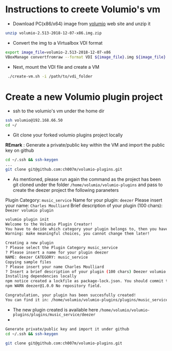 # Instructions to creete Volumio's vm

- Download PC(x86/x64) image from [volumio](http://updates.volumio.org/x86/volumio/2.513/volumio-2.513-2018-12-07-x86.img.zip) web site and unzip it
```bash
unzip volumio-2.513-2018-12-07-x86.img.zip
```
- Convert the img to a Virtualbox VDI format
```bash
export image_file=volumio-2.513-2018-12-07-x86
VBoxManage convertfromraw --format VDI ${image_file}.img ${image_file}.vdi
```
- Next, mount the VDI file and create a VM
```bash
 ./create-vm.sh -i /path/to/vdi_folder
```

# Create a new Volumio plugin project

- ssh to the volumio's vm under the home dir
```bash
ssh volumio@192.168.66.50
cd ~/
```
- Git clone your forked volumio plugins project locally

**REmark** : Generate a private/public key within the VM and import the public key on github
```bash
cd ~/.ssh && ssh-keygen
...
git clone git@github.com:ch007m/volumio-plugins.git
```

- As mentioned, please run again the command as the project has been git cloned under the folder
  `/home/volumio/volumio-plugins` and pass to create the deezer project the following paraneters
  
 Plugin Category: `music_service`
 Name for your plugin: `deezer`
 Please insert your name: `Charles Moulliard`
 Brief description of your plugin (100 chars): `Deezer volumio plugin`
 
```bash
volumio plugin init
Welcome to the Volumio Plugin Creator!
You have to decide which category your plugin belongs to, then you have to select a name for it, leave us the rest ;)
Warning: make meaningful choices, you cannot change them later!

Creating a new plugin
? Please select the Plugin Category music_service
? Please insert a name for your plugin deezer
NAME: deezer CATEGORY: music_service
Copying sample files
? Please insert your name Charles Moulliard
? Insert a brief description of your plugin (100 chars) Deezer volumio plugin
Installing dependencies locally
npm notice created a lockfile as package-lock.json. You should commit this file.
npm WARN deezer@1.0.0 No repository field.

Congratulation, your plugin has been succesfully created!
You can find it in: /home/volumio/volumio-plugins/plugins/music_service/deezer
```

- The new plugin created is available here `/home/volumio/volumio-plugins/plugins/music_service/deezer`
- 

```bash
Generate private/public key and import it under github
cd ~/.ssh && ssh-keygen

git clone git@github.com:ch007m/volumio-plugins.git


```


